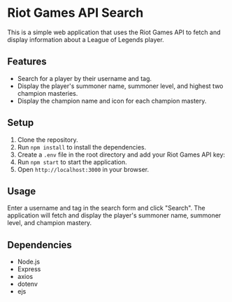 # Riot Games API Search

This is a simple web application that uses the Riot Games API to fetch and display information about a League of Legends player.

## Features

- Search for a player by their username and tag.
- Display the player's summoner name, summoner level, and highest two champion masteries.
- Display the champion name and icon for each champion mastery.

## Setup

1. Clone the repository.
2. Run `npm install` to install the dependencies.
3. Create a `.env` file in the root directory and add your Riot Games API key:
4. Run `npm start` to start the application.
5. Open `http://localhost:3000` in your browser.

## Usage

Enter a username and tag in the search form and click "Search". The application will fetch and display the player's summoner name, summoner level, and champion mastery.

## Dependencies

- Node.js
- Express
- axios
- dotenv
- ejs